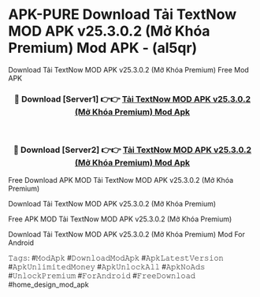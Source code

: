 # APK-PURE Download Tải TextNow MOD APK v25.3.0.2 (Mở Khóa Premium) Mod APK - (al5qr)
Download Tải TextNow MOD APK v25.3.0.2 (Mở Khóa Premium) Free Mod APK

<div align="center">
<h3>🔴 Download [Server1] 👉👉 <a href="https://apk-comot.site?title=Tải_TextNow_MOD_APK_v25.3.0.2_(Mở_Khóa_Premium)">Tải TextNow MOD APK v25.3.0.2 (Mở Khóa Premium) Mod Apk</a></h3><br>

<h3>🔴 Download [Server2] 👉👉 <a href="https://apk-comot.site?title=Tải_TextNow_MOD_APK_v25.3.0.2_(Mở_Khóa_Premium)">Tải TextNow MOD APK v25.3.0.2 (Mở Khóa Premium) Mod Apk</a></h3>
</div>


Free Download APK MOD Tải TextNow MOD APK v25.3.0.2 (Mở Khóa Premium)

Download Tải TextNow MOD APK v25.3.0.2 (Mở Khóa Premium) 

Free APK MOD Tải TextNow MOD APK v25.3.0.2 (Mở Khóa Premium) 

Download Tải TextNow MOD APK v25.3.0.2 (Mở Khóa Premium) Mod For Android

𝚃𝚊𝚐𝚜: #𝙼𝚘𝚍𝙰𝚙𝚔 #𝙳𝚘𝚠𝚗𝚕𝚘𝚊𝚍𝙼𝚘𝚍𝙰𝚙𝚔 #𝙰𝚙𝚔𝙻𝚊𝚝𝚎𝚜𝚝𝚅𝚎𝚛𝚜𝚒𝚘𝚗 #𝙰𝚙𝚔𝚄𝚗𝚕𝚒𝚖𝚒𝚝𝚎𝚍𝙼𝚘𝚗𝚎𝚢 #𝙰𝚙𝚔𝚄𝚗𝚕𝚘𝚌𝚔𝙰𝚕𝚕 #𝙰𝚙𝚔𝙽𝚘𝙰𝚍𝚜 #𝚄𝚗𝚕𝚘𝚌𝚔𝙿𝚛𝚎𝚖𝚒𝚞𝚖 #𝙵𝚘𝚛𝙰𝚗𝚍𝚛𝚘𝚒𝚍 #𝙵𝚛𝚎𝚎𝙳𝚘𝚠𝚗𝚕𝚘𝚊𝚍 #home_design_mod_apk